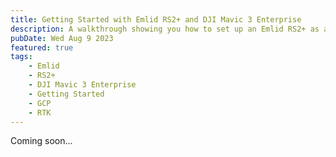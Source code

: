 ```yaml
---
title: Getting Started with Emlid RS2+ and DJI Mavic 3 Enterprise
description: A walkthrough showing you how to set up an Emlid RS2+ as an RTK base station with a DJI Mavic 3 Enterprise, as well as setting ground control points and flight planning.
pubDate: Wed Aug 9 2023
featured: true
tags:
    - Emlid
    - RS2+
    - DJI Mavic 3 Enterprise
    - Getting Started
    - GCP
    - RTK
---
```


Coming soon...
